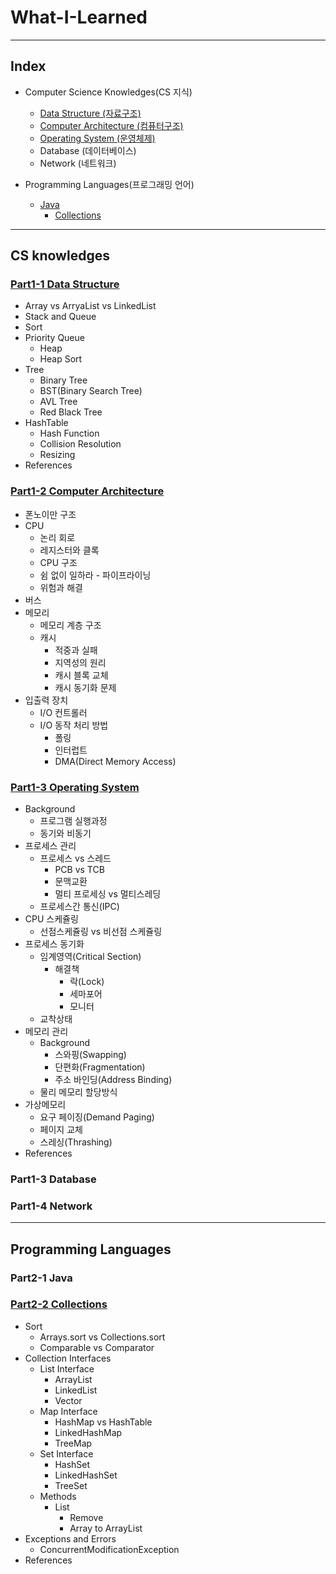 # What-I-Learned
-------------------------------------------------------
## Index
* Computer Science Knowledges(CS 지식)
  * [Data Structure (자료구조)](#part1-1-data-structure)
  * [Computer Architecture (컴퓨터구조)](#part1-2-computer-architecture)
  * [Operating System (운영체제)](#part1-3-operating-system)
  * Database (데이터베이스)
  * Network (네트워크)

* Programming Languages(프로그래밍 언어)
  * [Java](#part2-1-java)
    * [Collections](#part2-2-collections)
-------------------------------------------------------
## CS knowledges
### [Part1-1 Data Structure](https://github.com/yjna2316/What-I-Learned/blob/master/DataStructure/DataStructure.md)
* Array vs ArryaList vs LinkedList
* Stack and Queue
* Sort
* Priority Queue
  * Heap  
  * Heap Sort
* Tree
  * Binary Tree
  * BST(Binary Search Tree)
  * AVL Tree
  * Red Black Tree
* HashTable
  * Hash Function
  * Collision Resolution
  * Resizing
* References

###  [Part1-2 Computer Architecture](https://github.com/yjna2316/What-I-Learned/blob/master/ComputerArchitecture/ComputerArchitecture.md)

* 폰노이만 구조
* CPU
  * 논리 회로
  * 레지스터와 클록
  * CPU 구조
  * 쉼 없이 일하라 - 파이프라이닝
  * 위험과 해결
* 버스
* 메모리
  * 메모리 계층 구조
  * 캐시
    * 적중과 실패
    * 지역성의 원리
    * 캐시 블록 교체
    * 캐시 동기화 문제
* 입출력 장치
  * I/O 컨트롤러
  * I/O 동작 처리 방법
    * 폴링
    * 인터럽트
    * DMA(Direct Memory Access)

### [Part1-3 Operating System](https://github.com/yjna2316/What-I-Learned/blob/master/OperatingSystem/OperatingSystem.md) 
* Background
  * 프로그램 실행과정
  * 동기와 비동기
* 프로세스 관리
    * 프로세스 vs 스레드
      * PCB vs TCB
      * 문맥교환
      * 멀티 프로세싱 vs 멀티스레딩
    * 프로세스간 통신(IPC)
* CPU 스케쥴링
  * 선점스케쥴링 vs 비선점 스케쥴링
* 프로세스 동기화
  * 임계영역(Critical Section)
    * 해결책
      * 락(Lock)
      * 세마포어
      * 모니터 
  * 교착상태
* 메모리 관리
  * Background
    * 스와핑(Swapping)
    * 단편화(Fragmentation)
    * 주소 바인딩(Address Binding)
  * 물리 메모리 할당방식
* 가상메모리
  * 요구 페이징(Demand Paging)
  * 페이지 교체
  * 스레싱(Thrashing)
* References

### Part1-3 Database

### Part1-4 Network
-----------------------------------------------------------------------
## Programming Languages
### Part2-1 Java
### [Part2-2 Collections](https://github.com/yjna2316/What-I-Learned/blob/master/Java/Collections.md)
* Sort
    * Arrays.sort vs Collections.sort
    * Comparable vs Comparator
* Collection Interfaces 
    * List Interface
        * ArrayList
        * LinkedList
        * Vector    
    * Map Interface
        * HashMap vs HashTable 
        * LinkedHashMap
        * TreeMap      
    * Set Interface
        * HashSet 
        * LinkedHashSet
        * TreeSet
    * Methods
        * List
            * Remove
            * Array to ArrayList   
* Exceptions and Errors
    * ConcurrentModificationException
* References

